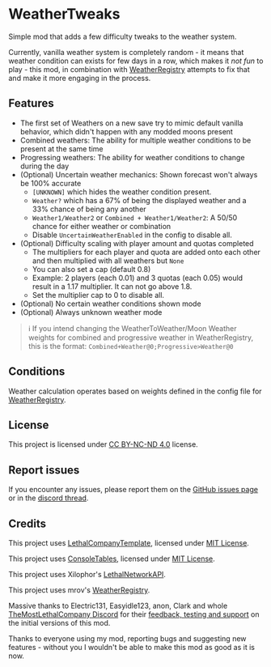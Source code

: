 # WeatherTweaks

Simple mod that adds a few difficulty tweaks to the weather system.

Currently, vanilla weather system is completely random - it means that weather condition can exists for few days in a row, which makes it _not fun_ to play - this mod, in combination with [WeatherRegistry](https://github.com/AndreyMrovol/LethalWeatherRegistry) attempts to fix that and make it more engaging in the process.

## Features

- The first set of Weathers on a new save try to mimic default vanilla behavior, which didn't happen with any modded moons present
- Combined weathers: The ability for multiple weather conditions to be present at the same time
- Progressing weathers: The ability for weather conditions to change during the day
- (Optional) Uncertain weather mechanics: Shown forecast won't always be 100% accurate
  - `[UNKNOWN]` which hides the weather condition present.
  - `Weather?` which has a 67% of being the displayed weather and a 33% chance of being any another
  - `Weather1/Weather2` or `Combined + Weather1/Weather2`: A 50/50 chance for either weather or combination
  - Disable `UncertainWeatherEnabled` in the config to disable all.
- (Optional) Difficulty scaling with player amount and quotas completed
  - The multipliers for each player and quota are added onto each other and then multiplied with all weathers but `None`
  - You can also set a cap (default 0.8)
  - Example: 2 players (each 0.01) and 3 quotas (each 0.05) would result in a 1.17 multiplier. It can not go above 1.8.
  - Set the multiplier cap to 0 to disable all.
- (Optional) No certain weather conditions shown mode
- (Optional) Always unknown weather mode

> ℹ️ If you intend changing the WeatherToWeather/Moon Weather weights for combined and progressive weather in WeatherRegistry, this is the format: `Combined+Weather@0;Progressive>Weather@0`

## Conditions

Weather calculation operates based on weights defined in the config file for [WeatherRegistry](https://github.com/AndreyMrovol/LethalWeatherRegistry).

## License

This project is licensed under [CC BY-NC-ND 4.0](https://github.com/AndreyMrovol/LethalWeatherTweaks/blob/main/LICENSE.md) license.

## Report issues

If you encounter any issues, please report them on the [GitHub issues page](https://github.com/AndreyMrovol/LethalWeatherTweaks/issues) or in the [discord thread](https://discord.com/channels/1168655651455639582/1203871322841808906).

## Credits

This project uses [LethalCompanyTemplate](https://github.com/LethalCompany/LethalCompanyTemplate), licensed under [MIT License](https://github.com/LethalCompany/LethalCompanyTemplate/blob/main/LICENSE).

This project uses [ConsoleTables](https://github.com/khalidabuhakmeh/ConsoleTables), licensed under [MIT License](https://github.com/khalidabuhakmeh/ConsoleTables/blob/main/LICENSE).

This project uses Xilophor's [LethalNetworkAPI](https://github.com/Xilophor/LethalNetworkAPI).

This project uses mrov's [WeatherRegistry](https://thunderstore.io/c/lethal-company/p/mrov/WeatherRegistry/).

Massive thanks to Electric131, Easyidle123, anon, Clark and whole [TheMostLethalCompany Discord](https://discord.gg/themostlethalcompany) for their [feedback, testing and support](https://discord.com/channels/1180619962751144050/1201565358318956665) on the initial versions of this mod.

Thanks to everyone using my mod, reporting bugs and suggesting new features - without you I wouldn't be able to make this mod as good as it is now.
